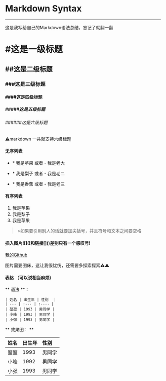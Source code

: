 
# Markdown Syntax
----------------------
这是我写给自己的Markdown语法总结，忘记了就翻一翻


# \#这是一级标题
## \##这是二级标题
### \###这是三级标题
#### \####这是四级标题
##### \#####这是五级标题
###### \######这是六级标题
⚠️markdown 一共就支持六级标题

#### 无序列表
* \* 我是苹果 或者 \- 我是老大
- \* 我是梨子 或者 \- 我是老二
* \* 我是香蕉 或者 \- 我是老三

#### 有序列表
1. 我是苹果
2. 我是梨子
3. 我是苹果

> \>如果要引用别人的话就要加尖括号，并且符号和文本之间要空格

#### 插入图片\!\[]()和链接\[]()差别只有一个感叹号!
[我的Github](https://github.com/AlexKunXie)

图片需要图床，这让我很忧伤，还需要多探索探索⚠️⚠️

#### 表格 （可以说相当麻烦）
** 语法 **：
	
	| 姓名 | 出生年 | 性别  |
	| --- | :--- | :---- |
	| 堃堃 | 1993 | 男同学 |
	| 小峰 | 1993 | 男同学 |
	| 小强 | 1993 | 男同学 |

** 效果图： **

| 姓名 | 出生年 | 性别  |
| --- | :--- | :---- |
| 堃堃 | 1993 | 男同学 |
| 小峰 | 1992 | 男同学 |
| 小强 | 1993 | 男同学 |





















